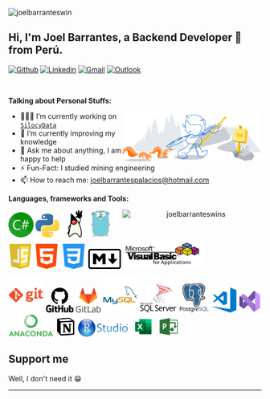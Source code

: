<!-- Your hits or visitors
site: http://hits.dwyl.com or https://visitor-badge.glitch.me
Both apis are in trouble due to the number of requests, if you know any other to register visitors, great
-->
<!-- <p align="left">
  <img alt="ViewCount" src="https://views.whatilearened.today/views/github/onimur/onimur.svg" />
</p> -->

![joelbarranteswin](https://visitor-badge.glitch.me/badge?page_id=joelbarranteswin.joelbarranteswin)

<!-- Your title -->
## Hi, I'm Joel Barrantes, a Backend Developer 🚀 from Perú.

<!-- Your badges
You can use the website to generate badges: https://shields.io/
-->

[![Github](https://img.shields.io/badge/-Github-000?style=flat&logo=Github&logoColor=white)](https://github.com/joelbarranteswins)
[![Linkedin](https://img.shields.io/badge/-LinkedIn-blue?style=flat&logo=Linkedin&logoColor=white)](https://www.linkedin.com/in/joelbarrantespalacios/)
[![Gmail](https://img.shields.io/badge/-Gmail-c14438?style=flat&logo=Gmail&logoColor=white)](mailto:joelbarrantespalacios@gmail.com)
[![Outlook](https://img.shields.io/badge/-Outlook-0078D4?style=flat&logo=Microsoft-Outlook&logoColor=white)](mailto:joel_barrantes_nh@hotmail.com)
<!-- [![Instagram](https://img.shields.io/badge/-Instagram-c13584?style=flat&labelColor=c13584&logo=instagram&logoColor=white)](https://www.instagram.com/murillo_comino/) -->

&nbsp;

<!-- Talking about you -->
**Talking about Personal Stuffs:**

<!-- Any image aligned to the right. Beware the width -->
<img width="55%" align="right" alt="Github" src="./headers/git-header.svg" />

- 👨🏽‍💻 I’m currently working on [`SilocyData`](https://silocydata.cl/)
- 🌱 I’m currently improving my knowledge
- 💬 Ask me about anything, I am happy to help
- ⚡️ Fun-Fact: I studied mining engineering
- 📫 How to reach me: joelbarrantespalacios@hotmail.com

**Languages, frameworks and Tools:** 

<!-- Your github readme stats
You can use this api: https://github.com/anuraghazra/github-readme-stats
-->
<p>
  <!-- <a align="center"> <img width="50%" align="right" src="https://github-readme-stats.vercel.app/api/top-langs/?username=joelbarranteswins&layout=compact&theme=default" alt="joelbarranteswins">
  </a> -->


  <a align="center"> <img width="55%" align="right" src="https://github-readme-stats.vercel.app/api?username=joelbarranteswins&show_icons=true" alt="joelbarranteswins" />
  </a>
  <!-- Your languages and tools. Be careful with the alignment. 
  You can use this sites to get logos: https://www.vectorlogo.zone or https://simpleicons.org/
  -->
  <a href="" title="csharp"><img height="50" src="icons/csharp.png" /></a>
<a href="" title="Python"><img height="47" src="icons/python.png" /></a>
<a href="" title="Java"><img height="54" src="icons/openjdk.png" /></a>
<a href="" title="golang"><img height="55" src="icons/golang.png" /></a>
<a href="" title="js"><img height="51" src="./icons/javascript.png" /></a>
<a href="" title="Html"><img height="50" src="icons/html.png" /></a>
<a href="" title="css"><img height="50" src="icons/css.png" /></a>
<a href="" title="MD"><img height="40" src="icons/markdown.png" /></a>
<a href="" title="vba"><img height="60" src="icons/vba.png" /></a>

<a href="" title="Git"><img height="70" src="icons/git.png" /></a>
<a href="" title="GitHub"><img height="50" src="icons/github.png" /></a>
<a href="" title="GitLab"><img height="50" src="icons/gitlab.png" /></a>
<a href="" title="MySQL"><img height="70"  src="icons/mysql.png" /></a>
<a href="" title="SQLserver"><img height="60"  src="icons/sqlserver.png" /></a>
<a href="" title="Postgresql"><img height="60" src="icons/postgresql.png" /></a>
<a href="" title="Visual Studio Code"><img height="50" src="icons/vscode.png" /></a>
<a href="" title="Visual Studio Code"><img height="45" src="icons/visualstudio2022.png" /></a>
<a href="" title="anaconda naviagtor"><img height="45" src="icons/anaconda.png" /></a>
<a href="" title="msproject"><img height="40" src="icons/notion.png" /></a>
<a href="" title="R studio"><img height="35" src="icons/rstudio.png" /></a>
<a href="" title="excel"><img height="40" src="icons/excel.png" /></a>
<a href="" title="msproject"><img height="40" src="icons/msproject.png" /></a>


</p>



## Support me

Well, I don't need it 😁

<!-- Your support, if you have it 
I created these images, feel free to use them.
-->
<!-- <p align="center">
  <a href="" target="_blank">
    <img width="18%" alt="Check my Patreon" src="https://raw.githubusercontent.com/onimur/.github/master/.resources/support-patreon.png"/>
  </a>
  <a href="" target="_blank">
      <img width="18%" alt="Donate with Paypal" src="https://raw.githubusercontent.com/onimur/.github/master/.resources/support-paypal.png"/>
  </a>
  <a href="" target="_blank">
      <img width="18%" alt="Buy me a coffee" src="https://raw.githubusercontent.com/onimur/.github/master/.resources/support-buy-coffee.png"/>
  </a>
</p> -->

---

<!-- ## Best projects -->

<!-- Its main projects -->
<p align="center">
  <!-- <a href="https://github.com/joelbarranteswins/Platzi-Courses">
    <img align="center" src="https://github-readme-stats.vercel.app/api/pin/?username=joelbarranteswins&repo=Platzi-Courses" />
  </a> -->
  <!-- <a href="https://github.com/onimur/circleci-github-changelog-generator">
    <img align="center" src="https://github-readme-stats.vercel.app/api/pin/?username=onimur&repo=circleci-github-changelog-generator" />
  </a> -->
</p>

<!-- This readme was created by Murillo Comino - https://github.com/onimur -->
